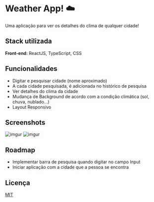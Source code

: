 
# Weather App! ☁️

Uma aplicação para ver os detalhes do clima de qualquer cidade!


## Stack utilizada

**Front-end:** ReactJS, TypeScript, CSS


## Funcionalidades

- Digitar e pesquisar cidade (nome aproximado)
- A cada cidade pesquisada, é adicionada no histórico de pesquisa
- Ver detalhes do clima da cidade
- Mudança de Background de acordo com a condição climática (sol, chuva, nublado...)
- Layout Responsivo

## Screenshots

![imgur](https://i.imgur.com/GQQAx8w.png)
![imgur](https://i.imgur.com/ZwEICkJ.png)


## Roadmap

- Implementar barra de pesquisa quando digitar no campo Input
- Iniciar aplicação com a cidade que a pessoa se encontra


## Licença

[MIT](https://github.com/helioLJ/weather-app-react/blob/main/LICENSE)

